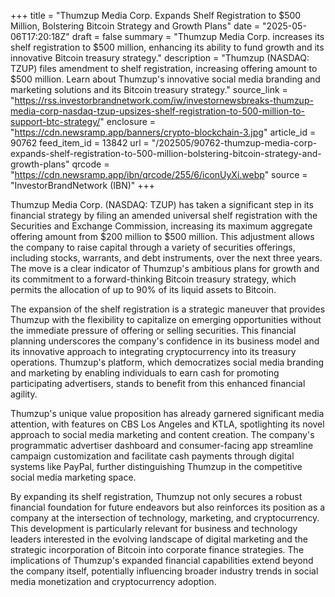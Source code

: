 +++
title = "Thumzup Media Corp. Expands Shelf Registration to $500 Million, Bolstering Bitcoin Strategy and Growth Plans"
date = "2025-05-06T17:20:18Z"
draft = false
summary = "Thumzup Media Corp. increases its shelf registration to $500 million, enhancing its ability to fund growth and its innovative Bitcoin treasury strategy."
description = "Thumzup (NASDAQ: TZUP) files amendment to shelf registration, increasing offering amount to $500 million. Learn about Thumzup's innovative social media branding and marketing solutions and its Bitcoin treasury strategy."
source_link = "https://rss.investorbrandnetwork.com/iw/investornewsbreaks-thumzup-media-corp-nasdaq-tzup-upsizes-shelf-registration-to-500-million-to-support-btc-strategy/"
enclosure = "https://cdn.newsramp.app/banners/crypto-blockchain-3.jpg"
article_id = 90762
feed_item_id = 13842
url = "/202505/90762-thumzup-media-corp-expands-shelf-registration-to-500-million-bolstering-bitcoin-strategy-and-growth-plans"
qrcode = "https://cdn.newsramp.app/ibn/qrcode/255/6/iconUyXi.webp"
source = "InvestorBrandNetwork (IBN)"
+++

<p>Thumzup Media Corp. (NASDAQ: TZUP) has taken a significant step in its financial strategy by filing an amended universal shelf registration with the Securities and Exchange Commission, increasing its maximum aggregate offering amount from $200 million to $500 million. This adjustment allows the company to raise capital through a variety of securities offerings, including stocks, warrants, and debt instruments, over the next three years. The move is a clear indicator of Thumzup's ambitious plans for growth and its commitment to a forward-thinking Bitcoin treasury strategy, which permits the allocation of up to 90% of its liquid assets to Bitcoin.</p><p>The expansion of the shelf registration is a strategic maneuver that provides Thumzup with the flexibility to capitalize on emerging opportunities without the immediate pressure of offering or selling securities. This financial planning underscores the company's confidence in its business model and its innovative approach to integrating cryptocurrency into its treasury operations. Thumzup's platform, which democratizes social media branding and marketing by enabling individuals to earn cash for promoting participating advertisers, stands to benefit from this enhanced financial agility.</p><p>Thumzup's unique value proposition has already garnered significant media attention, with features on CBS Los Angeles and KTLA, spotlighting its novel approach to social media marketing and content creation. The company's programmatic advertiser dashboard and consumer-facing app streamline campaign customization and facilitate cash payments through digital systems like PayPal, further distinguishing Thumzup in the competitive social media marketing space.</p><p>By expanding its shelf registration, Thumzup not only secures a robust financial foundation for future endeavors but also reinforces its position as a company at the intersection of technology, marketing, and cryptocurrency. This development is particularly relevant for business and technology leaders interested in the evolving landscape of digital marketing and the strategic incorporation of Bitcoin into corporate finance strategies. The implications of Thumzup's expanded financial capabilities extend beyond the company itself, potentially influencing broader industry trends in social media monetization and cryptocurrency adoption.</p>